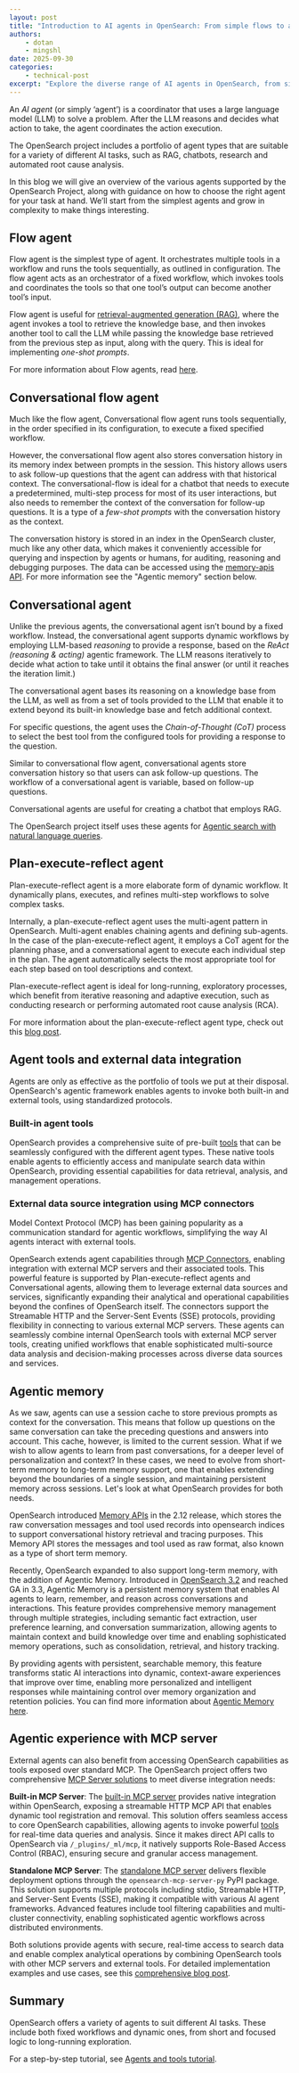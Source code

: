 ```yaml
---
layout: post
title: "Introduction to AI agents in OpenSearch: From simple flows to advanced ReAct multi-agent systems"
authors: 
    - dotan
    - mingshl
date: 2025-09-30
categories: 
    - technical-post
excerpt: "Explore the diverse range of AI agents in OpenSearch, from simple flow agents to advanced ReAct multi-agent systems. Learn how to choose the right agent for tasks like RAG, chatbots, research, and automated root cause analysis."
---
```


An *AI agent* (or simply ‘agent’) is a coordinator that uses a large language model (LLM) to solve a problem. After the LLM reasons and decides what action to take, the agent coordinates the action execution.

The OpenSearch project includes a portfolio of agent types that are suitable for a variety of different AI tasks, such as RAG, chatbots, research and automated root cause analysis.

In this blog we will give an overview of the various agents supported by the OpenSearch Project, along with guidance on how to choose the right agent for your task at hand. We’ll start from the simplest agents and grow in complexity to make things interesting.

## **Flow agent**

Flow agent is the simplest type of agent. It orchestrates multiple tools in a workflow and runs the tools sequentially, as outlined in configuration. The flow agent acts as an orchestrator of a fixed workflow, which invokes tools and coordinates the tools so that one tool’s output can become another tool’s input.

Flow agent is useful for [retrieval-augmented generation (RAG)](https://opensearch.org/blog/using-opensearch-for-retrieval-augmented-generation-rag/), where the agent invokes a tool to retrieve the knowledge base, and then invokes another tool to call the LLM while passing the knowledge base retrieved from the previous step as input, along with the query. This is ideal for implementing *one-shot prompts*.

For more information about Flow agents, read [here](https://docs.opensearch.org/latest/ml-commons-plugin/agents-tools/agents/flow/).

## **Conversational flow agent**

Much like the flow agent, Conversational flow agent runs tools sequentially, in the order specified in its configuration, to execute a fixed specified workflow.

However, the conversational flow agent also stores conversation history in its memory index between prompts in the session. This history allows users to ask follow-up questions that the agent can address with that historical context. The conversational-flow is ideal for a chatbot that needs to execute a predetermined, multi-step process for most of its user interactions, but also needs to remember the context of the conversation for follow-up questions. It is a type of a *few-shot prompts* with the conversation history as the context.

The conversation history is stored in an index in the OpenSearch cluster, much like any other data, which makes it conveniently accessible for querying and inspection by agents or humans, for auditing, reasoning and debugging purposes. The data can be accessed using the [memory-apis API](https://docs.opensearch.org/latest/ml-commons-plugin/api/memory-apis/index/). For more information see the "Agentic memory" section below.

## **Conversational agent**

Unlike the previous agents, the conversational agent isn’t bound by a fixed workflow. Instead, the conversational agent supports dynamic workflows by employing LLM-based *reasoning* to provide a response, based on the *ReAct (reasoning & acting)* agentic framework. The LLM reasons iteratively to decide what action to take until it obtains the final answer (or until it reaches the iteration limit.)

The conversational agent bases its reasoning on a knowledge base from the LLM, as well as from a set of tools provided to the LLM that enable it to extend beyond its built-in knowledge base and fetch additional context.

For specific questions, the agent uses the *Chain-of-Thought (CoT)* process to select the best tool from the configured tools for providing a response to the question.

Similar to conversational flow agent, conversational agents store conversation history so that users can ask follow-up questions. The workflow of a conversational agent is variable, based on follow-up questions.

Conversational agents are useful for creating a chatbot that employs RAG.

The OpenSearch project itself uses these agents for [Agentic search with natural language queries](https://github.com/opensearch-project/ml-commons/blob/main/docs/tutorials/agentic_search/agentic_search_llm_generated_type.md).

## **Plan-execute-reflect agent**

Plan-execute-reflect agent is a more elaborate form of dynamic workflow. It dynamically plans, executes, and refines multi-step workflows to solve complex tasks.

Internally, a plan-execute-reflect agent uses the multi-agent pattern in OpenSearch. Multi-agent enables chaining agents and defining sub-agents. In the case of the plan-execute-reflect agent, it employs a CoT agent for the planning phase, and a conversational agent to execute each individual step in the plan. The agent automatically selects the most appropriate tool for each step based on tool descriptions and context.

Plan-execute-reflect agent is ideal for long-running, exploratory processes, which benefit from iterative reasoning and adaptive execution, such as conducting research or performing automated root cause analysis (RCA).

For more information about the plan-execute-reflect agent type, check out this [blog post](https://opensearch.org/blog/intelligent-troubleshooting-using-opensearch-3-0s-plan-execute-reflect-agent/).

## **Agent tools and external data integration**
Agents are only as effective as the portfolio of tools we put at their disposal. OpenSearch's agentic framework enables agents to invoke both built-in and external tools, using standardized protocols.

### **Built-in agent tools**
OpenSearch provides a comprehensive suite of pre-built [tools](https://docs.opensearch.org/latest/ml-commons-plugin/agents-tools/tools/index/) that can be seamlessly configured with the different agent types. These native tools enable agents to efficiently access and manipulate search data within OpenSearch, providing essential capabilities for data retrieval, analysis, and management operations.
 
### **External data source integration using MCP connectors**
Model Context Protocol (MCP) has been gaining popularity as a communication standard for agentic workflows, simplifying the way AI agents interact with external tools.

OpenSearch extends agent capabilities through [MCP Connectors](https://docs.opensearch.org/latest/ml-commons-plugin/agents-tools/mcp/index/), enabling integration with external MCP servers and their associated tools. This powerful feature is supported by Plan-execute-reflect agents and Conversational agents, allowing them to leverage external data sources and services, significantly expanding their analytical and operational capabilities beyond the confines of OpenSearch itself. The connectors support the Streamable HTTP and the Server-Sent Events (SSE) protocols, providing flexibility in connecting to various external MCP servers. These agents can seamlessly combine internal OpenSearch tools with external MCP server tools, creating unified workflows that enable sophisticated multi-source data analysis and decision-making processes across diverse data sources and services.

## **Agentic memory**

As we saw, agents can use a session cache to store previous prompts as context for the conversation. This means that follow up questions on the same conversation can take the preceding questions and answers into account. This cache, however, is limited to the current session. What if we wish to allow agents to learn from past conversations, for a deeper level of personalization and context? In these cases, we need to evolve from short-term memory to long-term memory support, one that enables extending beyond the boundaries of a single session, and maintaining persistent memory across sessions. Let's look at what OpenSearch provides for both needs.

OpenSearch introduced [Memory APIs](https://docs.opensearch.org/latest/ml-commons-plugin/api/memory-apis/index/) in the 2.12 release, which stores the raw conversation messages and tool used records into opensearch indices to support conversational history retrieval and tracing purposes. This Memory API stores the messages and tool used as raw format, also known as a type of short term memory.

Recently, OpenSearch expanded to also support long-term memory, with the addition of Agentic Memory. Introduced in [OpenSearch 3.2](https://opensearch.org/blog/introducing-opensearch-3-2-next-generation-search-and-anayltics-with-enchanced-ai-capabilities/) and reached GA in 3.3, Agentic Memory is a persistent memory system that enables AI agents to learn, remember, and reason across conversations and interactions. This feature provides comprehensive memory management through multiple strategies, including semantic fact extraction, user preference learning, and conversation summarization, allowing agents to maintain context and build knowledge over time and enabling sophisticated memory operations, such as consolidation, retrieval, and history tracking. 

By providing agents with persistent, searchable memory, this feature transforms static AI interactions into dynamic, context-aware experiences that improve over time, enabling more personalized and intelligent responses while maintaining control over memory organization and retention policies. You can find more information about [Agentic Memory here](https://docs.opensearch.org/latest/ml-commons-plugin/api/agentic-memory-apis/index/).

## **Agentic experience with MCP server**

External agents can also benefit from accessing OpenSearch capabilities as tools exposed over standard MCP. The OpenSearch project offers two comprehensive [MCP Server solutions](https://opensearch.org/blog/introducing-mcp-in-opensearch/) to meet diverse integration needs:
 
**Built-in MCP Server**: The [built-in MCP server](https://docs.opensearch.org/latest/ml-commons-plugin/api/mcp-server-apis/index/) provides native integration within OpenSearch, exposing a streamable HTTP MCP API that enables dynamic tool registration and removal. This solution offers seamless access to core OpenSearch capabilities, allowing agents to invoke powerful [tools](https://docs.opensearch.org/latest/ml-commons-plugin/agents-tools/tools/index/) for real-time data queries and analysis. Since it makes direct API calls to OpenSearch via `/_plugins/_ml/mcp`, it natively supports Role-Based Access Control (RBAC), ensuring secure and granular access management.
 
**Standalone MCP Server**: The [standalone MCP server](https://github.com/opensearch-project/opensearch-mcp-server-py/blob/main/USER_GUIDE.md) delivers flexible deployment options through the `opensearch-mcp-server-py` PyPI package. This solution supports multiple protocols including stdio, Streamable HTTP, and Server-Sent Events (SSE), making it compatible with various AI agent frameworks. Advanced features include tool filtering capabilities and multi-cluster connectivity, enabling sophisticated agentic workflows across distributed environments.
 
Both solutions provide agents with secure, real-time access to search data and enable complex analytical operations by combining OpenSearch tools with other MCP servers and external tools. For detailed implementation examples and use cases, see this [comprehensive blog post](https://opensearch.org/blog/unlocking-agentic-ai-experiences-with-opensearch/).

## **Summary**

OpenSearch offers a variety of agents to suit different AI tasks. These include both fixed workflows and dynamic ones, from short and focused logic to long-running exploration.

For a step-by-step tutorial, see [Agents and tools tutorial](https://docs.opensearch.org/latest/ml-commons-plugin/agents-tools/agents-tools-tutorial/).
